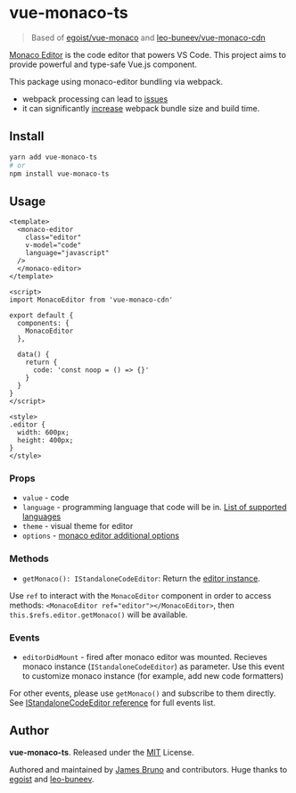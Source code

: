 # vue-monaco-ts

> Based of [egoist/vue-monaco](https://github.com/egoist/vue-monaco) and [leo-buneev/vue-monaco-cdn](https://github.com/leo-buneev/vue-monaco-cdn)

[Monaco Editor](https://github.com/Microsoft/monaco-editor) is the code editor that powers VS Code. This project aims to provide powerful and type-safe Vue.js component.

This package using monaco-editor bundling via webpack.
*   webpack processing can lead to [issues](https://github.com/Microsoft/monaco-editor-webpack-plugin/issues/17)
*   it can significantly [increase](https://github.com/Microsoft/monaco-editor-webpack-plugin/issues/40) webpack bundle size and build time.

## Install

```sh
yarn add vue-monaco-ts
# or
npm install vue-monaco-ts
```

## Usage

```vue
<template>
  <monaco-editor
    class="editor"
    v-model="code"
    language="javascript"
  />
  </monaco-editor>
</template>

<script>
import MonacoEditor from 'vue-monaco-cdn'

export default {
  components: {
    MonacoEditor
  },

  data() {
    return {
      code: 'const noop = () => {}'
    }
  }
}
</script>

<style>
.editor {
  width: 600px;
  height: 400px;
}
</style>
```

### Props

-   `value` - code
-   `language` - programming language that code will be in. [List of supported languages](https://github.com/Microsoft/monaco-languages)
-   `theme` - visual theme for editor
-   `options` - [monaco editor additional options](https://microsoft.github.io/monaco-editor/api/interfaces/monaco.editor.ieditorconstructionoptions.html)

### Methods

-   `getMonaco(): IStandaloneCodeEditor`: Return the [editor instance](https://microsoft.github.io/monaco-editor/api/interfaces/monaco.editor.istandalonecodeeditor.html).

Use `ref` to interact with the `MonacoEditor` component in order to access methods: `<MonacoEditor ref="editor"></MonacoEditor>`, then `this.$refs.editor.getMonaco()` will be available.

### Events

-   `editorDidMount` - fired after monaco editor was mounted. Recieves monaco instance (`IStandaloneCodeEditor`) as parameter. Use this event to customize monaco instance (for example, add new code formatters)

For other events, please use `getMonaco()` and subscribe to them directly. See [IStandaloneCodeEditor reference](https://microsoft.github.io/monaco-editor/api/interfaces/monaco.editor.istandalonecodeeditor.html) for full events list.

## Author

**vue-monaco-ts**. Released under the [MIT](./LICENSE) License.

Authored and maintained by [James Bruno](https://github.com/meta-exception/vue-monaco-ts) and contributors.
Huge thanks to [egoist](https://github.com/egoist/) and [leo-buneev](https://github.com/leo-buneev/).
